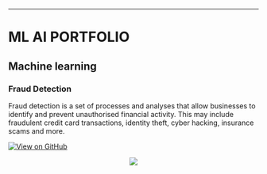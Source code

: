 ---
# ML AI PORTFOLIO

## Machine learning

### Fraud Detection

Fraud detection is a set of processes and analyses that allow businesses to identify and prevent unauthorised financial activity. This may include fraudulent credit card transactions, identity theft, cyber hacking, insurance scams and more.


[![View on GitHub](https://img.shields.io/badge/GitHub-View_on_GitHub-blue?logo=GitHub)](https://github.com/kaushikpaul34/fraud_detection)

<center><img src="images/fraud_detection.jpg"/></center>



```
